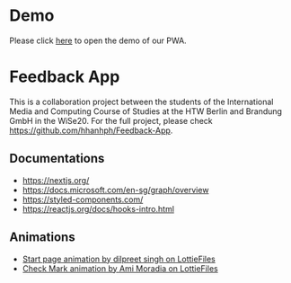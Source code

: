 # Demo

Please click [here](https://feedbackapp-demo.herokuapp.com/) to open the demo of our PWA.

# Feedback App 

This is a collaboration project between the students of the International Media and Computing Course of Studies at the HTW Berlin and Brandung GmbH in the WiSe20. For the full project, please check https://github.com/hhanhph/Feedback-App.
 
## Documentations
* https://nextjs.org/
* https://docs.microsoft.com/en-sg/graph/overview
* https://styled-components.com/
* https://reactjs.org/docs/hooks-intro.html

## Animations
* [Start page animation by dilpreet singh on LottieFiles](https://lottiefiles.com/28457-feedback-persuasion-animation)
* [Check Mark animation by Ami Moradia on LottieFiles](https://lottiefiles.com/20576-check-mark)

